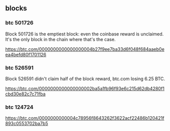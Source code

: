 ## blocks

### btc 501726

Block 501726 is the emptiest block: even the coinbase reward is unclaimed. 
It's the only block in the chain where that's the case.

https://btc.com/0000000000000000004b27f9ee7ba33d6f048f684aaeb0eea4befd80f1701126

### btc 526591

Block 526591 didn't claim half of the block reward, btc.com losing 6.25 BTC.

https://btc.com/0000000000000000002ba5a1fb96f93e6c215d62db4280f1cbd30e82c7c71fba

### btc 124724

https://btc.com/0000000000004c78956f8643262f3622acf22486b120421f893c0553702ba7b5